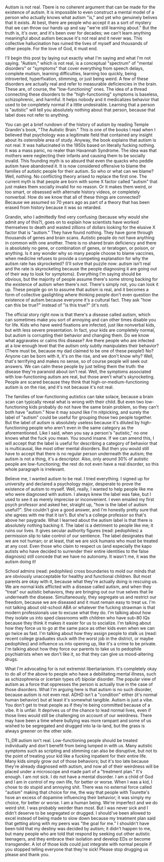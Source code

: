 Autism is not real. Tbere is no coherent argument that can be made for the existence of autism. It is impossible to even construct a mental model of a person who actually knows what autism "is," and yet who genuinely belives that it exists. At best, there are people who accept it as a sort of mystery that we can throw our hands up and say "we're still learning about." But the truth is, it's over, and it's been over for decades; we can't learn anything meaningful about autism because it's not real and it never was. This collective hallucination has ruined the lives of myself and thousands of other people. For the love of God, it must end.

I'll begin this post by laying out exactly what I'm saying and what I'm not saying. "Autism," which is not real, is a conceptual "spectrum" of "mental disorders" or "symptoms" that cover everything from speech delays, complete mutism, learning difficulties, learning too quickly, being introverted, hyperfixation, stimming, or just being weird. A few of these disorders are actually real and refer to measurable deficiencies in the brain. These are, of course, the "low-functioning" ones. The idea of a thread connecting these disorders to the "high-functioning" symptoms is baseless, schizophrenic, and harmful. It helps nobody and it medicalizes behavior that used to be completely normal if a little undesirable. Learning that a person is "autistic" will tell you absolutely nothing about that person, because that label does not refer to anything.

You can get a brief rundown of the history of autism by reading Temple Grandin's book, "The Autistic Brain." This is one of the books I read when I believed that psychology was a legitimate field that contained any insight about its ostensible area of study. Anyway, the book explains that autism is not real. It was hallucinated in the 1950s based on literally fucking nothing. It was a mass panic, no realer than Havannah Syndrome. The idea was that mothers were neglecting their infants and causing them to be socially invalid. This founding myth is so absurd that even the quacks who peddle autism have abandoned it. It is now considered offensive to blame the families of autistic people for their autism. So who or what can we blame? Well, nothing. No conflicting theory arised to replace the first one. The current myth is that people are born with some X factor called "autism" that just makes them socially invalid for no reason. Or it makes them weird, or too smart, or obsessed with alternate history videos, or completely nonverbal. How do we know that all of these things are connected? Because we assumed so 70 years ago as part of a theory that has been erased from history because it was so retarded. 

Grandin, who I admittedly find very confusing (because why would she admit any of this?), goes on to explain how scientists have worked themselves to death and wasted zillions of dollars looking for the elusive X factor that is "autism." They have found nothing. They have gone through thousands of genes and brain scans. Autistic people do not have anything in common with one another. There is no shared brain deficiency and there is absolutely no gene, or combination of genes, or teratogen, or poison, or anything. Is it any wonder why so many people choose to blame vaccines, when medicine refuses to provide a competing explanation for why the autism rate has skyrocketed? (I'll solve that puzzle now: autism isn't real and the rate is skyrocketing because the people diagnosing it are going out of their way to look for symptoms). Everything I'm saying should be obvious, but the majority of people assume there's some strong backing for the existence of autism when there's not. There's simply not, you can look it up. These people go on to assume that autism is real, and it becomes a form of collective gaslighting where thinking people don't even question the existence of autism because everyone it's a cultural fact. They ask "how can this be true?" instead of "is this true?" (it's not).

The official story right now is that there's a disease called autism, which can sometimes make you sort of annoying and can other times disable you for life. Kids who have weird fixations are infected, just like nonverbal kids, but with less severe presentation. In fact, your kids are completely normal, but autism is corrupting their behavior and changing them. Do we know what aggravates or calms this disease? Are there people who are infected at a low enough level that the autism only subtly manipulates their behavior? (There must be, because my dad claimed to be one of these people!) No? Anyone can be born with it, it's on the rise, and we don't know why? Well, that's terrifying and makes no sense, so of course people will seek out answers. We can calm these people by just telling them the truth: the disease they're paranoid about isn't real. Well, the symptoms associated with low-functioning autism are real, but those aren't what's skyrocketing. People are scared because they think that high-or-medium-functioning autism is on the rise, and it's not because it's not real.

The families of low-functioning autistics can take solace, because a brain scan can typically reveal what is wrong with their child. But even two low-functioning kids probably do not have the same brain problem, so they can't both have "autism." Now it may sound like I'm nitpicking, and surely the label of "autism" could be useful for grouping those two people together. But the label of autism is absolutely useless because it's diluted by high-functioning people who aren't even in the same category as the aforementioned. Like I said, when you say a person's "autistic," no one knows what the fuck you mean. You sound insane. If we can amend this, I will accept that the label is useful for describing a category of behavior that is multicausal, like most other mental disorders. But then you would still have to accept that there is no regular person underneath the autism; the autism is not a thing, it's a descriptor. Also, only around 30% of autistic people are low-functioning; the rest do not even have a real disorder, so this whole paragraph is irrelevant.

Believe me, I wanted autism to be real. I tried everything. I signed up for university and declared a psychology major, desperate to prove the existence of autism to myself. Well, really, I wanted to help people like me who were diagnosed with autism. I always knew the label was fake, but I used to see it as merely imprecise or inconvenient. I even emailed my first psych professor and asked her, straight up, "how is the label of autism useful?". She couldn't give a good answer, and I'm honestly pretty sure that she agrees with me that it isn't. But she's a college professor so that's above her paygrade. What I learned about the autism label is that there is absolutely nothing backing it. The label is a detriment to people like me; it ruins our lives. It gives secular authority figures (read: pedophiles) a permission slip to take control of our sentience. The label designates that we are not human; or at least, that we are sick humans who must be treated at any cost. Even those who claim to respect us (and especially the kapo autists who have decided to surrender their entire identities to the false diagnosis) still concede that we have no autonomy. It wasn't me, it was the autism doing it!

School admins (read: pedophiles) cross boundaries to mold our minds that are obviously unacceptable for healthy and functional children. But most parents are okay with it, because what they're actually doing is rescuing us. We are normal kids afflicted with a disease called autism, and when they "treat" our autistic behaviors, they are bringing out our true selves that lie underneath the disease. Simultaneously, they segregate us and restrict our freedom, because we are diseased and it must remain easy to treat us. I'm not talking about old-school ABA or whatever the fucking strawman is that modern professionals use to excuse what they do. I'm talking about how they isolate us into sped classrooms with children who have sub-80 IQs because they think it makes it easier for us to socialize. I'm talking about how they force us to go at the same pace as other kids even when we can go twice as fast. I'm talking about how they assign people to stalk us (read: recent college graduates stuck with the worst job in the district, or maybe pedophiles) and influence us into opening up, like it's a crime to be private. I'm talking about how they force our parents to take us to pedophile psychiatrists when we don't like it, so that they can give us mood-altering drugs.

What I'm advocating for is not extremist libertarianism. It's completely okay to do all of the above to people who have a debilitating mental illness, such as schizophrenia or (certain types of) bipolar disorder. The popular view of autism as a force that oppresses the person is actually true in the case of those disorders. What I'm arguing here is that autism is no such disorder, because autism is not even real. ADHD isn't a "condition" either (it's normal human behavior) but at least it's somewhat tangible. Autism is just a vibe. You don't get to treat people as if they're being committed because of a vibe. It is unfair. It deprives us of the chance to lead normal lives, even if those lives would still be challenging on account of our weirdness. There may have been a time where bullying was more rampant and some of us wished to be segregated and drugged into la-la-land, but the grass is always greener on the other side.

TL;DR autism isn't real. Low-functioning people should be treated individually and don't benefit from being lumped in with us. Many autistic symptoms such as scripting and stimming can also be disruptive, but not to the point of treating your kid like a fucking inpatient for their entire life. Many kids simply grow out of those behaviors; but it's too late because they're already diagnosed with autism, and now all of their weirdness will be placed under a microscope and made part of a "treatment plan." It's enough. I am not sick. I do not have a mental disorder. I am a child of God and I am in control of my own life, for better or worse. When I was a kid, I chose to do stupid and annoying shit. There was no external force called "autism" making that choice for me, the way that people with Tourette's hsve an excess of dopamine influencing their behavior; it was simply my choice, for better or worse. I am a human being. We're imperfect and we do weird shit. I was probably weirder than most. But I was never sick and I didn't deserve to be segregated or drugged. I should've been allowed to excel instead of being made to slow down because my treatment plan said that getting along with my peers was "the goal for me." I shouldn't have been told that my destiny was decided by autism; it didn't happen to me, but many people who are told that respond by seeking out other autistic teenagers, and they embrace their isolation and develop EDs or become transgender. A lot of those kids could just integrate with normal people if you stopped telling everyone that they're sick! Please stop drugging us please and thank you.